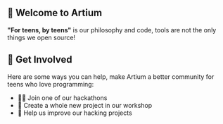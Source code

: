 ## 👋 Welcome to Artium


**"For teens, by teens"** is our philosophy and code, tools are not the only things we open source!

## 🌈 Get Involved

Here are some ways you can help, make Artium a better community for teens who love programming:
- 🧑‍💻 Join one of our hackathons 
- 🔨 Create a whole new project in our workshop
- 👐 Help us improve our hacking projects
